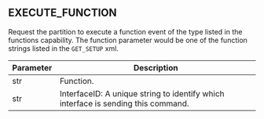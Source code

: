 ## EXECUTE\_FUNCTION

Request the partition to execute a function event of the type listed in the functions capability. The function parameter would be one of the function strings listed in the `GET_SETUP` xml.


| Parameter | Description |
| --- | --- |
| str | Function. |
| str | InterfaceID:  A unique string to identify which interface is sending this command. |






